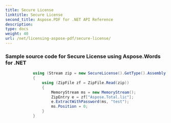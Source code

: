 ```yaml
---
title: Secure License
linktitle: Secure License
second_title: Aspose.PDF for .NET API Reference
description: 
type: docs
weight: 40
url: /net/licensing-aspose-pdf/secure-license/
---
```

### Sample source code for Secure License using Aspose.Words for .NET 
```csharp
            using (Stream zip = new SecureLicense().GetType().Assembly.GetManifestResourceStream("Aspose.Total.lic.zip"))
            {
                using (ZipFile zf = ZipFile.Read(zip))
                {
                    MemoryStream ms = new MemoryStream();
                    ZipEntry e = zf["Aspose.Total.lic"];
                    e.ExtractWithPassword(ms, "test");
                    ms.Position = 0;
                }
            }
```